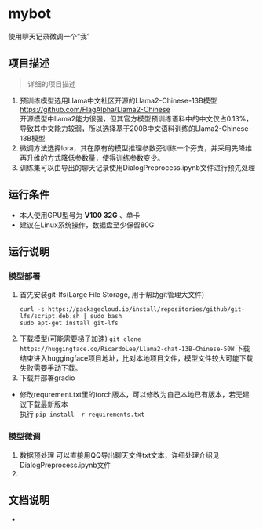 # mybot
使用聊天记录微调一个“我”

## 项目描述
>  详细的项目描述
1. 预训练模型选用Llama中文社区开源的Llama2-Chinese-13B模型  https://github.com/FlagAlpha/Llama2-Chinese  
   开源模型中llama2能力很强，但其官方模型预训练语料中的中文仅占0.13%，导致其中文能力较弱，所以选择基于200B中文语料训练的Llama2-Chinese-13B模型  
2. 微调方法选择lora，其在原有的模型推理参数旁训练一个旁支，并采用先降维再升维的方式降低参数量，使得训练参数变少。
3. 训练集可以由导出的聊天记录使用DialogPreprocess.ipynb文件进行预先处理


## 运行条件
* 本人使用GPU型号为 **V100 32G** 、单卡
* 建议在Linux系统操作，数据盘至少保留80G

## 运行说明
### 模型部署
1. 首先安装git-lfs(Large File Storage, 用于帮助git管理大文件)
   ```
   curl -s https://packagecloud.io/install/repositories/github/git-lfs/script.deb.sh | sudo bash
   sudo apt-get install git-lfs
   ```
2. 下载模型(可能需要梯子加速)
   ```git clone https://huggingface.co/RicardoLee/Llama2-chat-13B-Chinese-50W```
   下载结束进入huggingface项目地址，比对本地项目文件，模型文件较大可能下载失败需要手动下载。
3. 下载并部署gradio
   
* 修改requrement.txt里的torch版本，可以修改为自己本地已有版本，若无建议下载最新版本  
执行 ```pip install -r requirements.txt```

### 模型微调
1. 数据预处理
可以直接用QQ导出聊天文件txt文本，详细处理介绍见DialogPreprocess.ipynb文件
2. 

## 文档说明
* 
